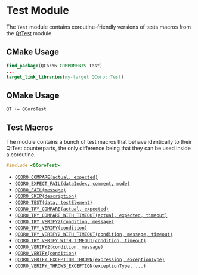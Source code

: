 <!--
SPDX-FileCopyrightText: 2023 Daniel Vrátil <dvratil@kde.org>
SPDX-License-Identifier: GFDL-1.3-or-later
-->

# Test Module

The `Test` module contains coroutine-friendly versions of tests macros
from the [QtTest][qdoc-qtest] module.

## CMake Usage

```cmake
find_package(QCoro6 COMPONENTS Test)
...
target_link_libraries(my-target QCoro::Test)
```

## QMake Usage

```
QT += QCoroTest
```

## Test Macros

The module contains a bunch of test macros that behave identically to their QtTest
counterparts, the only difference being that they can be used inside a coroutine.

```cpp
#include <QCoroTest>
```

* [`QCORO_COMPARE(actual, expected)`][qdoc-qcompare]
* [`QCORO_EXPECT_FAIL(dataIndex, comment, mode)`][qdoc-qexpect-fail]
* [`QCORO_FAIL(message)`][qdoc-qfail]
* [`QCORO_SKIP(description)`][qdoc-qskip]
* [`QCORO_TEST(data, testElement)`][qdoc-qtest]
* [`QCORO_TRY_COMPARE(actual, expected)`][qdoc-qtry-compare]
* [`QCORO_TRY_COMPARE_WITH_TIMEOUT(actual, expected, timeout)`][qdoc-qtry-compare-with-timeout]
* [`QCORO_TRY_VERIFY2(condition, message)`][qdoc-qtry-verify2]
* [`QCORO_TRY_VERIFY(condition)`][qdoc-qtry-verify]
* [`QCORO_TRY_VERIFY2_WITH_TIMEOUT(condition, message, timeout)`][qdoc-qtry-verify2-with-timeout]
* [`QCORO_TRY_VERIFY_WITH_TIMEOUT(condition, timeout)`][qdoc-qtry-verify-with-timeout]
* [`QCORO_VERIFY2(condition, message)`][qdoc-qverify2]
* [`QCORO_VERIFY(condition)`][qdoc-qverify]
* [`QCORO_VERIFY_EXCEPTION_THROWN(expression, exceptionType)`][qdoc-qverify-exception-thrown]
* [`QCORO_VERIFY_THROWS_EXCEPTION(exceptionType, ...)`][qdoc6-qverify-throws-exception]


[qdoc-qtest]: https://doc.qt.io/qt-5/qttest-index.html
[qdoc-qcompare]: https://doc.qt.io/qt-5/qtest.html#QCOMPARE
[qdoc-qexpect-fail]: https://doc.qt.io/qt-5/qtest.html#QEXPECT_FAIL
[qdoc-qfail]: https://doc.qt.io/qt-5/qtest.html#QFAIL
[qdoc-qskip]: https://doc.qt.io/qt-5/qtest.html#QSKIP
[qdoc-qtest]: https://doc.qt.io/qt-5/qtest.html#QTEST
[qdoc-qtry-compare]: https://doc.qt.io/qt-5/qtest.html#QTRY_COMPARE
[qdoc-qtry-compare-with-timeout]: https://doc.qt.io/qt-5/qtest.html#QTRY_COMPARE_WITH_TIMEOUT
[qdoc-qtry-verify2]: https://doc.qt.io/qt-5/qtest.html#QTRY_VERIFY2
[qdoc-qtry-verify]: https://doc.qt.io/qt-5/qtest.html#QTRY_VERIFY
[qdoc-qtry-verify2-with-timeout]: https://doc.qt.io/qt-5/qtest.html#QTRY_VERIFY2_WITH_TIMEOUT
[qdoc-qtry-verify-with-timeout]: https://doc.qt.io/qt-5/qtest.html#QTRY_VERIFY_WITH_TIMEOUT
[qdoc-qverify2]: https://doc.qt.io/qt-5/qtest.html#QVERIFY2
[qdoc-qverify]: https://doc.qt.io/qt-5/qtest.html#QVERIFY
[qdoc-qverify-exception-thrown]: https://doc.qt.io/qt-5/qtest.html#QVERIFY_EXCEPTION_THROWN
[qdoc6-qverify-throws-exception]: https://doc.qt.io/qt-6/qtest.html#QVERIFY_THROWS_EXCEPTION


